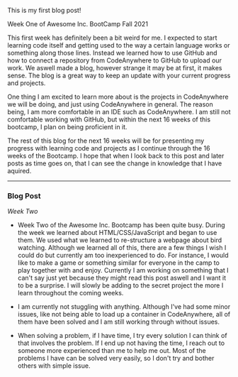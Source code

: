 This is my first blog post!

Week One of Awesome Inc. BootCamp Fall 2021

This first week has definitely been a bit weird for me. I expected to start learning code itself and getting used to the way a certain language works or something along those lines. Instead we learned how to use GitHub and how to connect a repository from CodeAnywhere to GitHub to upload our work. We aswell made a blog, however strange it may be at first, it makes sense. The blog is a great way to keep an update with your current progress and projects.

One thing I am excited to learn more about is the projects in CodeAnywhere we will be doing, and just using CodeAnywhere in general. The reason being, I am more comfortable in an IDE such as CodeAnywhere. I am still not comfortable working with GitHub, but within the next 16 weeks of this bootcamp, I plan on being proficient in it. 

The rest of this blog for the next 16 weeks will be for presenting my progress with learning code and projects as I continue through the 16 weeks of the Bootcamp. I hope that when I look back to this post and later posts as time goes on, that I can see the change in knowledge that I have aquired.
___
### Blog Post

*Week Two*

* Week Two of the Awesome Inc. Bootcamp has been quite busy. During the week we learned about HTML/CSS/JavaScript and began to use them. We used what we learned to re-structure a webpage about bird watching. Although we learned all of this, there are a few things I wish I could do but currently am too inexperienced to do. For instance, I would like to make a game or something similar for everyone in the camp to play together with and enjoy. Currently I am working on something that I can't say just yet because they might read this post aswell and I want it to be a surprise. I will slowly be adding to the secret project the more I learn throughout the coming weeks.

* I am currently not stuggling with anything. Although I've had some minor issues, like not being able to load up a container in CodeAnywhere, all of them have been solved and I am still working through without issues.

* When solving a problem, if I have time, I try every solution I can think of that involves the problem. If I end up not having the time, I reach out to someone more experienced than me to help me out. Most of the problems I have can be solved very easily, so I don't try and bother others with simple issue.